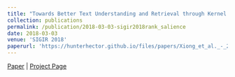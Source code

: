 ```yaml
---
title: "Towards Better Text Understanding and Retrieval through Kernel Entity Salience Modeling"
collection: publications
permalink: /publication/2018-03-03-sigir2018rank_salience
date: 2018-03-03
venue: 'SIGIR 2018'
paperurl: 'https://hunterhector.github.io/files/papers/Xiong_et_al._-_2018_-_SIGIR_2018.pdf'
---
```

[Paper](https://hunterhector.github.io/files/papers/Xiong_et_al._-_2018_-_SIGIR_2018.pdf) \| [Project Page](http://boston.lti.cs.cmu.edu/appendices/SIGIR2018-KESM/) 